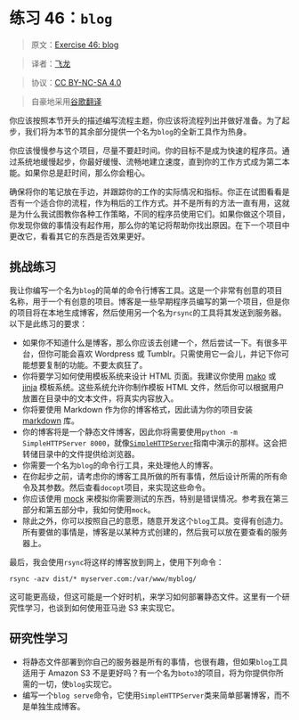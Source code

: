 # 练习 46：`blog`

> 原文：[Exercise 46: blog](https://learncodethehardway.org/more-python-book/ex46.html)

> 译者：[飞龙](https://github.com/wizardforcel)

> 协议：[CC BY-NC-SA 4.0](http://creativecommons.org/licenses/by-nc-sa/4.0/)

> 自豪地采用[谷歌翻译](https://translate.google.cn/)

你应该按照本节开头的描述编写流程主题，你应该将流程列出并做好准备。为了起步，我们将为本节的其余部分提供一个名为`blog`的全新工具作为热身。

你应该慢慢参与这个项目，尽量不要赶时间。你的目标不是成为快速的程序员。通过系统地缓慢起步，你最好缓慢、流畅地建立速度，直到你的工作方式成为第二本能。如果你总是赶时间，那么你会粗心。

确保将你的笔记放在手边，并跟踪你的工作的实际情况和指标。你正在试图看看是否有一个适合你的流程，作为稍后的工作方式。并不是所有的方法一直有用，这就是为什么我试图教你各种工作策略，不同的程序员使用它们。如果你做这个项目，你发现你做的事情没有起作用，那么你的笔记将帮助你找出原因。在下一个项目中更改它，看看其它的东西是否效果更好。

## 挑战练习

我让你编写一个名为`blog`的简单的命令行博客工具。这是一个非常有创意的项目名称，用于一个有创意的项目。博客是一些早期程序员编写的第一个项目，但是你的项目将在本地生成博客，然后使用另一个名为`rsync`的工具将其发送到服务器。以下是此练习的要求：

+   如果你不知道什么是博客，那么你应该去创建一个，然后尝试一下。有很多平台，但你可能会喜欢 Wordpress 或 Tumblr。只需使用它一会儿，并记下你可能想要复制的功能。不要太疯狂了。
+   你将要学习如何使用模板系统来设计 HTML 页面。我建议你使用 [mako](http://www.makotemplates.org/) 或 [jinja](http://jinja.pocoo.org/) 模板系统。这些系统允许你制作模板 HTML 文件，然后你可以根据用户放置在目录中的文本文件，将真实内容放入。
+   你将要使用 Markdown 作为你的博客格式，因此请为你的项目安装 [markdown](https://pypi.python.org/pypi/Markdown) 库。
+   你的博客将是一个静态文件博客，因此你将需要使用`python -m SimpleHTTPServer 8000`，就像[`SimpleHTTPServer`](https://docs.python.org/2/library/simplehttpserver.html)指南中演示的那样。这会把转储目录中的文件提供给浏览器。
+   你需要一个名为`blog`的命令行工具，来处理他人的博客。
+   在你起步之前，请考虑你的博客工具所做的所有事情，然后设计所需的所有命令及其参数。然后查看`docopt`项目，来实现这些命令。
+   你应该使用 [mock](https://pypi.python.org/pypi/mock) 来模拟你需要测试的东西，特别是错误情况。参考我在第三部分和第五部分中，我如何使用`mock`。
+   除此之外，你可以按照自己的意愿，随意开发这个`blog`工具。变得有创造力。所有要做的事情是，博客是以某种方式创建的，然后我可以放在要查看的服务器上。

最后，我会使用`rsync`将这样的博客放到网上，使用下列命令：

```
rsync -azv dist/* myserver.com:/var/www/myblog/
```

这可能更高级，但这可能是一个好时机，来学习如何部署静态文件。这里有一个研究性学习，也谈到如何使用亚马逊 S3 来实现它。

## 研究性学习

+   将静态文件部署到你自己的服务器是所有的事情，也很有趣，但如果`blog`工具适用于 Amazon S3 不是更好吗？有一个名为`boto3`的项目，将为你提供你所需的一切，使`blog`实现它。
+   编写一个`blog serve`命令，它使用`SimpleHTTPServer`类来简单部署博客，而不是单独生成博客。
